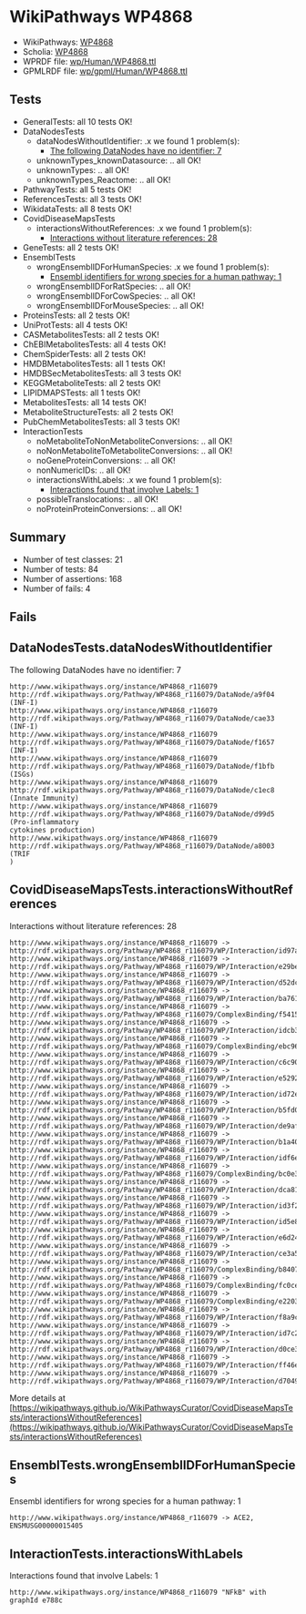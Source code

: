 # WikiPathways WP4868

* WikiPathways: [WP4868](https://identifiers.org/wikipathways:WP4868)
* Scholia: [WP4868](https://scholia.toolforge.org/wikipathways/WP4868)
* WPRDF file: [wp/Human/WP4868.ttl](../wp/Human/WP4868.ttl)
* GPMLRDF file: [wp/gpml/Human/WP4868.ttl](../wp/gpml/Human/WP4868.ttl)

## Tests
* GeneralTests: all 10 tests OK!
* DataNodesTests
    * dataNodesWithoutIdentifier: .x we found 1 problem(s):
        * [The following DataNodes have no identifier: 7](#d2d32fa6)
    * unknownTypes_knownDatasource: .. all OK!
    * unknownTypes: .. all OK!
    * unknownTypes_Reactome: .. all OK!
* PathwayTests: all 5 tests OK!
* ReferencesTests: all 3 tests OK!
* WikidataTests: all 8 tests OK!
* CovidDiseaseMapsTests
    * interactionsWithoutReferences: .x we found 1 problem(s):
        * [Interactions without literature references: 28](#9701cd08)
* GeneTests: all 2 tests OK!
* EnsemblTests
    * wrongEnsemblIDForHumanSpecies: .x we found 1 problem(s):
        * [Ensembl identifiers for wrong species for a human pathway: 1](#a84343b)
    * wrongEnsemblIDForRatSpecies: .. all OK!
    * wrongEnsemblIDForCowSpecies: .. all OK!
    * wrongEnsemblIDForMouseSpecies: .. all OK!
* ProteinsTests: all 2 tests OK!
* UniProtTests: all 4 tests OK!
* CASMetabolitesTests: all 2 tests OK!
* ChEBIMetabolitesTests: all 4 tests OK!
* ChemSpiderTests: all 2 tests OK!
* HMDBMetabolitesTests: all 1 tests OK!
* HMDBSecMetabolitesTests: all 3 tests OK!
* KEGGMetaboliteTests: all 2 tests OK!
* LIPIDMAPSTests: all 1 tests OK!
* MetabolitesTests: all 14 tests OK!
* MetaboliteStructureTests: all 2 tests OK!
* PubChemMetabolitesTests: all 3 tests OK!
* InteractionTests
    * noMetaboliteToNonMetaboliteConversions: .. all OK!
    * noNonMetaboliteToMetaboliteConversions: .. all OK!
    * noGeneProteinConversions: .. all OK!
    * nonNumericIDs: .. all OK!
    * interactionsWithLabels: .x we found 1 problem(s):
        * [Interactions found that involve Labels: 1](#630d2678)
    * possibleTranslocations: .. all OK!
    * noProteinProteinConversions: .. all OK!


## Summary

* Number of test classes: 21
* Number of tests: 84
* Number of assertions: 168
* Number of fails: 4

## Fails

<a name="d2d32fa6" />

## DataNodesTests.dataNodesWithoutIdentifier

The following DataNodes have no identifier: 7
```
http://www.wikipathways.org/instance/WP4868_r116079 http://rdf.wikipathways.org/Pathway/WP4868_r116079/DataNode/a9f04 (INF-I)
http://www.wikipathways.org/instance/WP4868_r116079 http://rdf.wikipathways.org/Pathway/WP4868_r116079/DataNode/cae33 (INF-I)
http://www.wikipathways.org/instance/WP4868_r116079 http://rdf.wikipathways.org/Pathway/WP4868_r116079/DataNode/f1657 (INF-I)
http://www.wikipathways.org/instance/WP4868_r116079 http://rdf.wikipathways.org/Pathway/WP4868_r116079/DataNode/f1bfb (ISGs)
http://www.wikipathways.org/instance/WP4868_r116079 http://rdf.wikipathways.org/Pathway/WP4868_r116079/DataNode/c1ec8 (Innate Immunity)
http://www.wikipathways.org/instance/WP4868_r116079 http://rdf.wikipathways.org/Pathway/WP4868_r116079/DataNode/d99d5 (Pro-inflammatory 
cytokines production)
http://www.wikipathways.org/instance/WP4868_r116079 http://rdf.wikipathways.org/Pathway/WP4868_r116079/DataNode/a8003 (TRIF
)
```

<a name="9701cd08" />

## CovidDiseaseMapsTests.interactionsWithoutReferences

Interactions without literature references: 28
```
http://www.wikipathways.org/instance/WP4868_r116079 -> http://rdf.wikipathways.org/Pathway/WP4868_r116079/WP/Interaction/id97a8368b
http://www.wikipathways.org/instance/WP4868_r116079 -> http://rdf.wikipathways.org/Pathway/WP4868_r116079/WP/Interaction/e29be
http://www.wikipathways.org/instance/WP4868_r116079 -> http://rdf.wikipathways.org/Pathway/WP4868_r116079/WP/Interaction/d52dc
http://www.wikipathways.org/instance/WP4868_r116079 -> http://rdf.wikipathways.org/Pathway/WP4868_r116079/WP/Interaction/ba761
http://www.wikipathways.org/instance/WP4868_r116079 -> http://rdf.wikipathways.org/Pathway/WP4868_r116079/ComplexBinding/f5415
http://www.wikipathways.org/instance/WP4868_r116079 -> http://rdf.wikipathways.org/Pathway/WP4868_r116079/WP/Interaction/idcb3aff58
http://www.wikipathways.org/instance/WP4868_r116079 -> http://rdf.wikipathways.org/Pathway/WP4868_r116079/ComplexBinding/ebc96
http://www.wikipathways.org/instance/WP4868_r116079 -> http://rdf.wikipathways.org/Pathway/WP4868_r116079/WP/Interaction/c6c90
http://www.wikipathways.org/instance/WP4868_r116079 -> http://rdf.wikipathways.org/Pathway/WP4868_r116079/WP/Interaction/e5292
http://www.wikipathways.org/instance/WP4868_r116079 -> http://rdf.wikipathways.org/Pathway/WP4868_r116079/WP/Interaction/id72e167d2
http://www.wikipathways.org/instance/WP4868_r116079 -> http://rdf.wikipathways.org/Pathway/WP4868_r116079/WP/Interaction/b5fd0
http://www.wikipathways.org/instance/WP4868_r116079 -> http://rdf.wikipathways.org/Pathway/WP4868_r116079/WP/Interaction/de9af
http://www.wikipathways.org/instance/WP4868_r116079 -> http://rdf.wikipathways.org/Pathway/WP4868_r116079/WP/Interaction/b1a40
http://www.wikipathways.org/instance/WP4868_r116079 -> http://rdf.wikipathways.org/Pathway/WP4868_r116079/WP/Interaction/idf6e0bc7f
http://www.wikipathways.org/instance/WP4868_r116079 -> http://rdf.wikipathways.org/Pathway/WP4868_r116079/ComplexBinding/bc0e3
http://www.wikipathways.org/instance/WP4868_r116079 -> http://rdf.wikipathways.org/Pathway/WP4868_r116079/WP/Interaction/dca81
http://www.wikipathways.org/instance/WP4868_r116079 -> http://rdf.wikipathways.org/Pathway/WP4868_r116079/WP/Interaction/id3f29720d
http://www.wikipathways.org/instance/WP4868_r116079 -> http://rdf.wikipathways.org/Pathway/WP4868_r116079/WP/Interaction/id5e8cde6a
http://www.wikipathways.org/instance/WP4868_r116079 -> http://rdf.wikipathways.org/Pathway/WP4868_r116079/WP/Interaction/e6d24
http://www.wikipathways.org/instance/WP4868_r116079 -> http://rdf.wikipathways.org/Pathway/WP4868_r116079/WP/Interaction/ce3a5
http://www.wikipathways.org/instance/WP4868_r116079 -> http://rdf.wikipathways.org/Pathway/WP4868_r116079/ComplexBinding/b8407
http://www.wikipathways.org/instance/WP4868_r116079 -> http://rdf.wikipathways.org/Pathway/WP4868_r116079/ComplexBinding/fc0ce
http://www.wikipathways.org/instance/WP4868_r116079 -> http://rdf.wikipathways.org/Pathway/WP4868_r116079/ComplexBinding/e2203
http://www.wikipathways.org/instance/WP4868_r116079 -> http://rdf.wikipathways.org/Pathway/WP4868_r116079/WP/Interaction/f8a9c
http://www.wikipathways.org/instance/WP4868_r116079 -> http://rdf.wikipathways.org/Pathway/WP4868_r116079/WP/Interaction/id7c297d34
http://www.wikipathways.org/instance/WP4868_r116079 -> http://rdf.wikipathways.org/Pathway/WP4868_r116079/WP/Interaction/d0ce3
http://www.wikipathways.org/instance/WP4868_r116079 -> http://rdf.wikipathways.org/Pathway/WP4868_r116079/WP/Interaction/ff46e
http://www.wikipathways.org/instance/WP4868_r116079 -> http://rdf.wikipathways.org/Pathway/WP4868_r116079/WP/Interaction/d7049
```

More details at [https://wikipathways.github.io/WikiPathwaysCurator/CovidDiseaseMapsTests/interactionsWithoutReferences](https://wikipathways.github.io/WikiPathwaysCurator/CovidDiseaseMapsTests/interactionsWithoutReferences)

<a name="a84343b" />

## EnsemblTests.wrongEnsemblIDForHumanSpecies

Ensembl identifiers for wrong species for a human pathway: 1
```
http://www.wikipathways.org/instance/WP4868_r116079 -> ACE2, ENSMUSG00000015405
 ```

<a name="630d2678" />

## InteractionTests.interactionsWithLabels

Interactions found that involve Labels: 1
```
http://www.wikipathways.org/instance/WP4868_r116079 "NFkB" with graphId e788c
```

